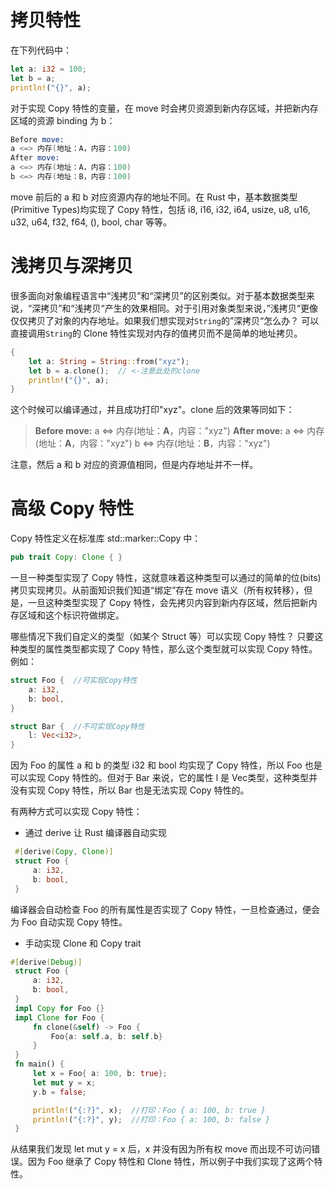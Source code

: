 # 拷贝特性

在下列代码中：

```rs
let a: i32 = 100;
let b = a;
println!("{}", a);
```

对于实现 Copy 特性的变量，在 move 时会拷贝资源到新内存区域，并把新内存区域的资源 binding 为 b：

```s
Before move:
a <=> 内存(地址：A，内容：100)
After move:
a <=> 内存(地址：A，内容：100)
b <=> 内存(地址：B，内容：100)
```

move 前后的 a 和 b 对应资源内存的地址不同。在 Rust 中，基本数据类型(Primitive Types)均实现了 Copy 特性，包括 i8, i16, i32, i64, usize, u8, u16, u32, u64, f32, f64, (), bool, char 等等。

# 浅拷贝与深拷贝

很多面向对象编程语言中“浅拷贝”和“深拷贝”的区别类似。对于基本数据类型来说，“深拷贝”和“浅拷贝“产生的效果相同。对于引用对象类型来说，”浅拷贝“更像仅仅拷贝了对象的内存地址。如果我们想实现对`String`的”深拷贝“怎么办？ 可以直接调用`String`的 Clone 特性实现对内存的值拷贝而不是简单的地址拷贝。

```rust
{
    let a: String = String::from("xyz");
    let b = a.clone();  // <-注意此处的clone
    println!("{}", a);
}
```

这个时候可以编译通过，并且成功打印"xyz"。clone 后的效果等同如下：

> **Before move:**
> a <=> 内存(地址：**A**，内容："xyz")
> **After move:**
> a <=> 内存(地址：**A**，内容："xyz")
> b <=> 内存(地址：**B**，内容："xyz")

注意，然后 a 和 b 对应的资源值相同，但是内存地址并不一样。

# 高级 Copy 特性

Copy 特性定义在标准库 std::marker::Copy 中：

```rs
pub trait Copy: Clone { }
```

一旦一种类型实现了 Copy 特性，这就意味着这种类型可以通过的简单的位(bits)拷贝实现拷贝。从前面知识我们知道“绑定”存在 move 语义（所有权转移），但是，一旦这种类型实现了 Copy 特性，会先拷贝内容到新内存区域，然后把新内存区域和这个标识符做绑定。

哪些情况下我们自定义的类型（如某个 Struct 等）可以实现 Copy 特性？ 只要这种类型的属性类型都实现了 Copy 特性，那么这个类型就可以实现 Copy 特性。例如：

```rs
struct Foo {  //可实现Copy特性
    a: i32,
    b: bool,
}

struct Bar {  //不可实现Copy特性
    l: Vec<i32>,
}
```

因为 Foo 的属性 a 和 b 的类型 i32 和 bool 均实现了 Copy 特性，所以 Foo 也是可以实现 Copy 特性的。但对于 Bar 来说，它的属性 l 是 Vec<T>类型，这种类型并没有实现 Copy 特性，所以 Bar 也是无法实现 Copy 特性的。

有两种方式可以实现 Copy 特性：

- 通过 derive 让 Rust 编译器自动实现

```rs
 #[derive(Copy, Clone)]
 struct Foo {
     a: i32,
     b: bool,
 }
```

编译器会自动检查 Foo 的所有属性是否实现了 Copy 特性，一旦检查通过，便会为 Foo 自动实现 Copy 特性。

- 手动实现 Clone 和 Copy trait

```rs
#[derive(Debug)]
 struct Foo {
     a: i32,
     b: bool,
 }
 impl Copy for Foo {}
 impl Clone for Foo {
     fn clone(&self) -> Foo {
         Foo{a: self.a, b: self.b}
     }
 }
 fn main() {
     let x = Foo{ a: 100, b: true};
     let mut y = x;
     y.b = false;

     println!("{:?}", x);  //打印：Foo { a: 100, b: true }
     println!("{:?}", y);  //打印：Foo { a: 100, b: false }
 }
```

从结果我们发现 let mut y = x 后，x 并没有因为所有权 move 而出现不可访问错误。因为 Foo 继承了 Copy 特性和 Clone 特性，所以例子中我们实现了这两个特性。
